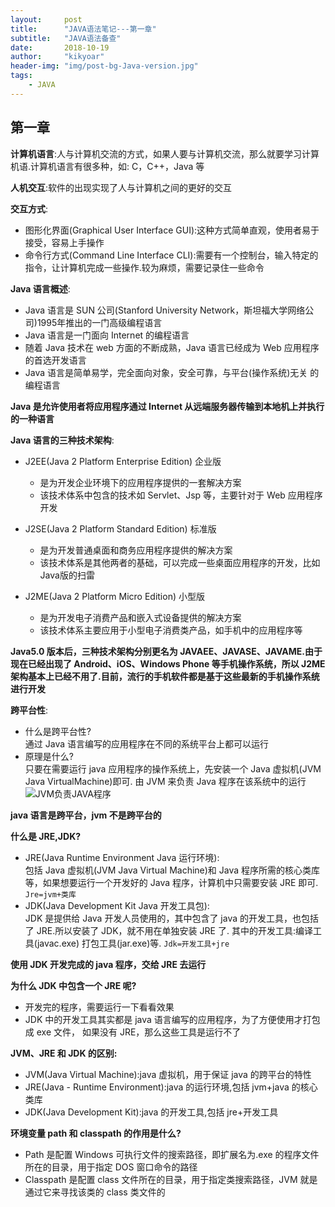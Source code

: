 ```yaml
---
layout:     post
title:      "JAVA语法笔记---第一章"
subtitle:   "JAVA语法备查"
date:       2018-10-19
author:     "kikyoar"
header-img: "img/post-bg-Java-version.jpg"
tags:
    - JAVA
--- 
```

## 第一章
**计算机语言**:人与计算机交流的方式，如果人要与计算机交流，那么就要学习计算机语.计算机语言有很多种，如: C，C++，Java 等  

**人机交互**:软件的出现实现了人与计算机之间的更好的交互  

**交互方式**:
	
- 图形化界面(Graphical User Interface GUI):这种方式简单直观，使用者易于接受，容易上手操作  
- 命令行方式(Command Line Interface CLI):需要有一个控制台，输入特定的指令，让计算机完成一些操作.较为麻烦，需要记录住一些命令

**Java 语言概述**:  

- Java 语言是 SUN 公司(Stanford University Network，斯坦福大学网络公 司)1995年推出的一门高级编程语言  
- Java 语言是一门面向 Internet 的编程语言  
- 随着 Java 技术在 web 方面的不断成熟，Java 语言已经成为 Web 应用程序的首选开发语言  
- Java 语言是简单易学，完全面向对象，安全可靠，与平台(操作系统)无关 的编程语言  

**Java 是允许使用者将应用程序通过 Internet 从远端服务器传输到本地机上并执行的一种语言**

**Java 语言的三种技术架构**:

- J2EE(Java 2 Platform Enterprise Edition) 企业版 
   - 是为开发企业环境下的应用程序提供的一套解决方案  
   - 该技术体系中包含的技术如 Servlet、Jsp 等，主要针对于 Web 应用程序开发  

- J2SE(Java 2 Platform Standard Edition) 标准版
   
   - 是为开发普通桌面和商务应用程序提供的解决方案  
   - 该技术体系是其他两者的基础，可以完成一些桌面应用程序的开发，比如Java版的扫雷  

- J2ME(Java 2 Platform Micro Edition) 小型版  

   - 是为开发电子消费产品和嵌入式设备提供的解决方案  
   - 该技术体系主要应用于小型电子消费类产品，如手机中的应用程序等  

**Java5.0 版本后，三种技术架构分别更名为 JAVAEE、JAVASE、JAVAME.由于现在已经出现了 Android、iOS、Windows Phone 等手机操作系统，所以 J2ME 架构基本上已经不用了.目前，流行的手机软件都是基于这些最新的手机操作系统进行开发**   

**跨平台性**:  

- 什么是跨平台性?  
		通过 Java 语言编写的应用程序在不同的系统平台上都可以运行  
- 原理是什么?  
		只要在需要运行 java 应用程序的操作系统上，先安装一个 Java 虚拟机(JVM Java VirtualMachine)即可. 由 JVM 来负责 Java 程序在该系统中的运行  
		![JVM负责JAVA程序](http://kikyoar.com/img/jvm-001.jpg)  

**java 语言是跨平台，jvm 不是跨平台的**    

**什么是 JRE,JDK?**  

- JRE(Java Runtime Environment Java 运行环境):  
	包括 Java 虚拟机(JVM Java Virtual Machine)和 Java 程序所需的核心类库等，如果想要运行一个开发好的 Java 程序，计算机中只需要安装 JRE 即可. `Jre=jvm+类库`   
- JDK(Java Development Kit Java 开发工具包):    
	JDK 是提供给 Java 开发人员使用的，其中包含了 java 的开发工具，也包括了 JRE.所以安装了 JDK，就不用在单独安装 JRE 了. 其中的开发工具:编译工具(javac.exe) 打包工具(jar.exe)等. `Jdk=开发工具+jre`   
	
**使用 JDK 开发完成的 java 程序，交给 JRE 去运行**  

**为什么 JDK 中包含一个 JRE 呢?**

- 开发完的程序，需要运行一下看看效果  
- JDK 中的开发工具其实都是 java 语言编写的应用程序，为了方便使用才打包 成 exe 文件，
如果没有 JRE，那么这些工具是运行不了  

**JVM、JRE 和 JDK 的区别:**  

- JVM(Java Virtual Machine):java 虚拟机，用于保证 java 的跨平台的特性   
- JRE(Java - Runtime Environment):java 的运行环境,包括 jvm+java 的核心类库  
- JDK(Java Development Kit):java 的开发工具,包括 jre+开发工具  

**环境变量 path 和 classpath 的作用是什么?**  

- Path 是配置 Windows 可执行文件的搜索路径，即扩展名为.exe 的程序文件所在的目录，用于指定 DOS 窗口命令的路径  
- Classpath 是配置 class 文件所在的目录，用于指定类搜索路径，JVM 就是通过它来寻找该类的 class 类文件的
 
	
	


